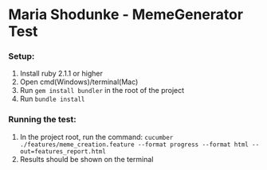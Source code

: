 # Maria Shodunke - MemeGenerator Test

### Setup:
1. Install ruby 2.1.1 or higher
2. Open cmd(Windows)/terminal(Mac)
2. Run `gem install bundler` in the root of the project
3. Run `bundle install`

### Running the test:
1. In the project root, run the command: `cucumber ./features/meme_creation.feature --format progress --format html --out=features_report.html`
2. Results should be shown on the terminal